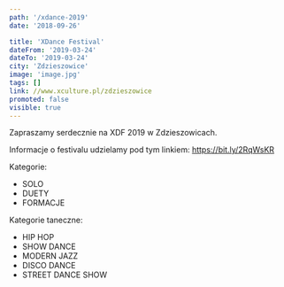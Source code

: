 ```yaml
---
path: '/xdance-2019'
date: '2018-09-26'

title: 'XDance Festival'
dateFrom: '2019-03-24'
dateTo: '2019-03-24'
city: 'Zdzieszowice'
image: 'image.jpg'
tags: []
link: //www.xculture.pl/zdzieszowice
promoted: false
visible: true
---
```

Zapraszamy serdecznie na XDF 2019 w Zdzieszowicach.

Informacje o festivalu udzielamy pod tym linkiem: 
https://bit.ly/2RqWsKR

Kategorie:
- SOLO 
- DUETY 
- FORMACJE

Kategorie taneczne:
- HIP HOP
- SHOW DANCE
- MODERN JAZZ
- DISCO DANCE
- STREET DANCE SHOW